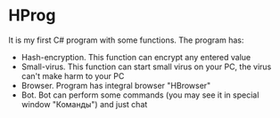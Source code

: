 # HProg
It is my first C# program with some functions.
The program has:
- Hash-encryption.
This function can encrypt any entered value
- Small-virus.
This function can start small virus on your PC, the virus can't make harm to your PC
- Browser.
Program has integral browser "HBrowser"
- Bot.
Bot can perform some commands (you may see it in special window "Команды") and just chat
